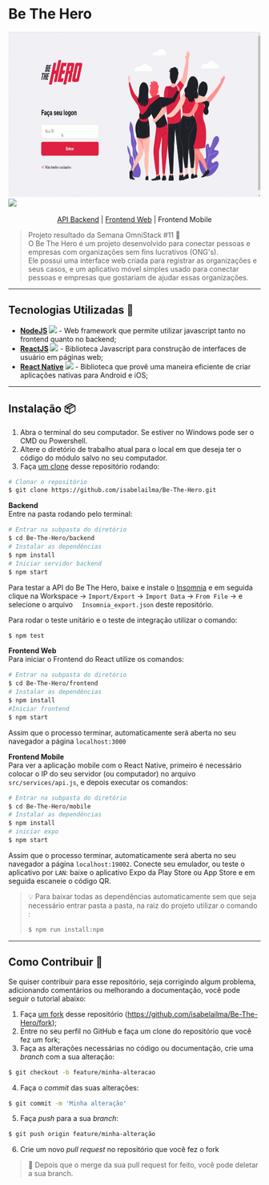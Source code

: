 # Be The Hero
<div class="container">
    <div class="web">
        <img height="330" src="BeTheHeroWeb.gif">
    </div>
    <div class="mobile">
        <img height="330" src="BeTheHeroMobile.gif">
    </div>
</div>

<p align="center">
    <a href="https://back-end-bethehero.herokuapp.com/ongs">API Backend</a> |
    <a href="https://imahero.netlify.app/">Frontend Web</a> |
    Frontend Mobile
</p>

> Projeto resultado da Semana OmniStack #11 🚀  
O Be The Hero é um projeto desenvolvido para conectar pessoas e empresas com organizações sem fins lucrativos (ONG's).  
Ele possui uma interface web criada para registrar as organizações e seus casos, e um aplicativo móvel simples usado para conectar pessoas e empresas que gostariam de ajudar essas organizações.

---

## Tecnologias Utilizadas 🎯

- **[NodeJS](https://nodejs.org) <img src="https://cdn4.iconfinder.com/data/icons/logos-and-brands/512/233_Node_Js_logo-16.png">** - Web framework que permite utilizar javascript tanto no frontend quanto no backend;
- **[ReactJS](https://reactjs.org) <img src="https://cdn4.iconfinder.com/data/icons/logos-3/600/React.js_logo-16.png">** - Biblioteca Javascript para construção de interfaces de usuário em páginas web;
- **[React Native](https://reactnative.dev) <img src="https://cdn2.iconfinder.com/data/icons/science-162/512/486_Physics_React_Science-16.png">** - Biblioteca que provê uma maneira eficiente de criar aplicações nativas para Android e iOS;

---

## Instalação 📦

1. Abra o terminal do seu computador. Se estiver no Windows pode ser o CMD ou Powershell.
2. Altere o diretório de trabalho atual para o local em que deseja ter o código do módulo salvo no seu computador.
3. Faça [um clone](https://help.github.com/pt/github/creating-cloning-and-archiving-repositories/cloning-a-repository) desse repositório rodando:
```sh
# Clonar o repositório
$ git clone https://github.com/isabelailma/Be-The-Hero.git
```

**Backend**  
Entre na pasta rodando pelo terminal:
```sh
# Entrar na subpasta do diretório
$ cd Be-The-Hero/backend
# Instalar as dependências
$ npm install
# Iniciar servidor backend
$ npm start
```
Para testar a API do Be The Hero, baixe e instale o [Insomnia](https://insomnia.rest/download/) e em seguida clique na Workspace → `Import/Export` → `Import Data` → `From File` → e selecione o arquivo ` 	Insomnia_export.json` deste repositório.

 Para rodar o teste unitário e o teste de integração utilizar o comando:
 ```sh
$ npm test
 ```

**Frontend Web**  
Para iniciar o Frontend do React utilize os comandos:
```sh
# Entrar na subpasta do diretório
$ cd Be-The-Hero/frontend
# Instalar as dependências
$ npm install
#Iniciar frontend
$ npm start
```
Assim que o processo terminar, automaticamente será aberta no seu navegador a página `localhost:3000`

**Frontend Mobile**  
Para ver a aplicação mobile com o React Native, primeiro é necessário colocar o IP do seu servidor (ou computador) no arquivo `src/services/api.js`, e depois executar os comandos:
```sh
# Entrar na subpasta do diretório
$ cd Be-The-Hero/mobile
# Instalar as dependências
$ npm install
# iniciar expo
$ npm start
```
Assim que o processo terminar, automaticamente será aberta no seu navegador a página `localhost:19002`. Conecte seu emulador, ou teste o aplicativo por `LAN`: baixe o aplicativo Expo da Play Store ou App Store e em seguida escaneie o código QR.

> 💡 Para baixar todas as dependências automaticamente sem que seja necessário entrar pasta a pasta, na raiz do projeto utilizar o comando :
> ```sh
> $ npm run install:npm
> ```

---

## Como Contribuir 🧩

Se quiser contribuir para esse repositório, seja corrigindo algum problema, adicionando comentários ou melhorando a documentação, você pode seguir o tutorial abaixo:

1. Faça [um fork](https://help.github.com/pt/github/getting-started-with-github/fork-a-repo) desse repositório (<https://github.com/isabelailma/Be-The-Hero/fork>);
2. Entre no seu perfil no GitHub e faça um clone do repositório que você fez um fork;
3. Faça as alterações necessárias no código ou documentação, crie uma _branch_ com a sua alteração:
```sh
$ git checkout -b feature/minha-alteracao
```
4. Faça o _commit_ das suas alterações:
```sh
$ git commit -m 'Minha alteração'
```
5. Faça _push_ para a sua _branch_:
```sh
$ git push origin feature/minha-alteração
```
6. Crie um novo _pull request_ no repositório que você fez o fork

> 🚩 Depois que o merge da sua pull request for feito, você pode deletar a sua branch.